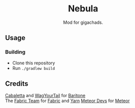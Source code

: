 
<p align="center">
</p>

<h1 align="center">Nebula</h1>
<p align="center">Mod for gigachads.</p>


## Usage

### Building
- Clone this repository
- Run `./gradlew build`

## Credits
[Cabaletta](https://github.com/cabaletta) and [WagYourTail](https://github.com/wagyourtail) for [Baritone](https://github.com/cabaletta/baritone)  
The [Fabric Team](https://github.com/FabricMC) for [Fabric](https://github.com/FabricMC/fabric-loader) and [Yarn](https://github.com/FabricMC/yarn)
[Meteor Devs](https://github.com/MeteorDevelopment) for [Meteor](https://github.com/MeteorDevelopment/meteor-client)
